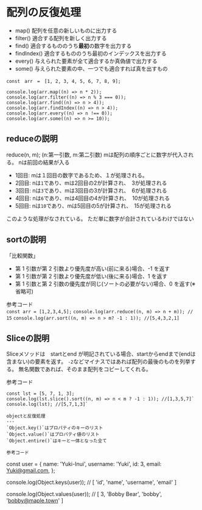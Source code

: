 # 配列の反復処理

- map() 配列を任意の新しいものに出力する
- filter() 適合する配列を新しく出力する
- find() 適合するもののうち**最初**の数字を出力する
- findIndex() 適合するもののうち最初のインデックスを出力する
- every() 与えられた要素が全て適合するか真偽値で出力する
- some()  与えられた要素の中、一つでも適合すれば真を出すもの
```
const　arr　=　[1, 2, 3, 4, 5, 6, 7, 8, 9];

console.log(arr.map((n) => n * 2));
console.log(arr.filter((n) => n % 3 === 0));
console.log(arr.find((n) => n > 4));
console.log(arr.findIndex((n) => n > 4));
console.log(arr.every((n) => n !== 0));
console.log(arr.some((n) => n >= 10));
```
reduceの説明
---
reduce(n, m);  (n:第一引数, m:第二引数)
mは配列の順序ごとに数字が代入される。
nは前回の結果が入る

- 1回目: mは１回目の数字であるため、１が処理される。
- 2回目: nは`1`であり、mは2回目の2が計算され、　3が処理される
- 3回目: nは`3`であり、mは3回目の3が計算され、　6が処理される
- 4回目: nは`6`であり、mは4回目の4が計算され、　10が処理される
- 5回目: nは`10`であり、mは5回目の5が計算され、　15が処理される

このような処理がなされている。
ただ単に数字が合計されているわけではない

sortの説明
---
「比較関数」
- 第 1 引数が第 2 引数より優先度が高い(前に来る)場合、-1 を返す
- 第 1 引数が第 2 引数より優先度が低い(後に来る)場合、1 を返す
- 第 1 引数と第 2 引数の優先度が同じ(ソートの必要がない)場合、0 を返す(※省略可)
　
 
 参考コード<br>
`const arr = [1,2,3,4,5];`
`console.log(arr.reduce((n, m) => n + m)); // 15`
`console.log(arr.sort((n, m) => n > m? -1 : 1)); //[5,4,3,2,1]`

Sliceの説明
---
Sliceメソッドは　startとend が明記されている場合、startからendまで(endは含まない)の要素を返す。
  `-2`などマイナスではあれば配列の最後のものを列挙する。
  無名関数であれば、そのまま配列をコピーしてくれる。
  
参考コード
```
const lst = [5, 7, 1, 3];
console.log(lst.slice().sort((n, m) => n < m ? -1 : 1)); //[1,3,5,7]`
console.log(lst); //[5,7,1,3]`

objectと反復処理
---
`Object.key()`はプロパティのキーのリスト
`Object.value()`はプロパティ値のリスト
`Object.entire()`はキーと一体となった全て

参考コード
```
const user = {
 name: 'Yuki-Inui',
 username: 'Yuki',
 id: 3,
 email: Yuki@gmail.com,
 };
 
console.log(Object.keys(user));
// [ 'id', 'name', 'username', 'email' ]

console.log(Object.values(user));
// [ 3, 'Bobby Bear', 'bobby', 'bobby@maple.town' ]
```


  
  


